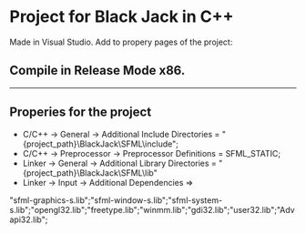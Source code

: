 # Project for Black Jack in C++

Made in Visual Studio. Add to propery pages of the project:

## Compile in Release Mode x86.
***
## Properies for the project
- C/C++ -> General -> Additional Include Directories = "{project_path}\BlackJack\SFML\include";
- C/C++ -> Preprocessor -> Preprocessor Definitions = SFML_STATIC;
- Linker -> General -> Additional Library Directories = "{project_path}\BlackJack\SFML\lib"
- Linker -> Input -> Additional Dependencies =>

 "sfml-graphics-s.lib";"sfml-window-s.lib";"sfml-system-s.lib";"opengl32.lib";"freetype.lib";"winmm.lib";"gdi32.lib";"user32.lib";"Advapi32.lib";
